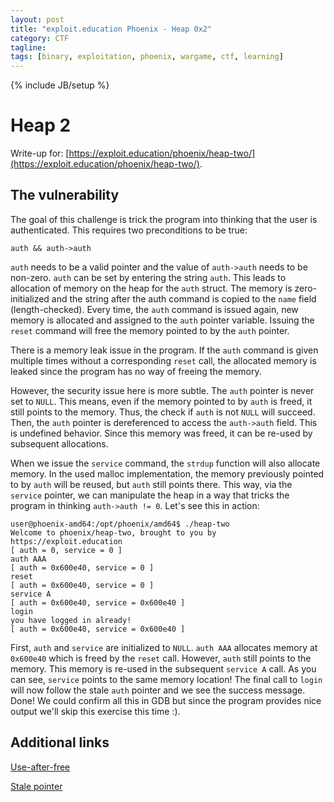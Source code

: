 ```yaml
---
layout: post
title: "exploit.education Phoenix - Heap 0x2"
category: CTF 
tagline:
tags: [binary, exploitation, phoenix, wargame, ctf, learning]
---
```

{% include JB/setup %}

# Heap 2

Write-up for: [https://exploit.education/phoenix/heap-two/](https://exploit.education/phoenix/heap-two/).

<!-- more -->

## The vulnerability

The goal of this challenge is trick the program into thinking that the user is authenticated.
This requires two preconditions to be true:

```
auth && auth->auth
```

`auth` needs to be a valid pointer and the value of `auth->auth` needs to be non-zero.
`auth` can be set by entering the string `auth`. This leads to allocation of memory on
the heap for the `auth` struct. The memory is zero-initialized and the string after the
auth command is copied to the `name` field (length-checked). Every time, the `auth` command
is issued again, new memory is allocated and assigned to the `auth` pointer variable.
Issuing the `reset` command will free the memory pointed to by the `auth` pointer.

There is a memory leak issue in the program. If the `auth` command is given multiple 
times without a corresponding `reset` call,
the allocated memory is leaked since the program has no way of freeing the memory.

However, the security issue here is more subtle. The `auth` pointer is never set to `NULL`.
This means, even if the memory pointed to by `auth` is freed, it still points to the memory.
Thus, the check if `auth` is not `NULL` will succeed. Then, the `auth` pointer is dereferenced
to access the `auth->auth` field. This is undefined behavior. Since this memory was freed,
it can be re-used by subsequent allocations.

When we issue the `service` command, the `strdup` function will also allocate memory. In
the used malloc implementation, the memory previously pointed to by `auth` will be reused,
but `auth` still points there. This way, via the `service` pointer, we can manipulate the
heap in a way that tricks the program in thinking `auth->auth != 0`. Let's see this in action:

```
user@phoenix-amd64:/opt/phoenix/amd64$ ./heap-two 
Welcome to phoenix/heap-two, brought to you by https://exploit.education
[ auth = 0, service = 0 ]
auth AAA
[ auth = 0x600e40, service = 0 ]
reset  
[ auth = 0x600e40, service = 0 ]
service A
[ auth = 0x600e40, service = 0x600e40 ]
login
you have logged in already!
[ auth = 0x600e40, service = 0x600e40 ]
```

First, `auth` and `service` are initialized to `NULL`. `auth AAA` allocates memory at `0x600e40` which is
freed by the `reset` call. However, `auth` still points to the memory. This memory is re-used in the subsequent
`service A` call. As you can see, `service` points to the same memory location!
The final call to `login` will now follow the stale `auth` pointer and we see the success message. Done!
We could confirm all this in GDB but since the program provides nice output we'll skip this exercise this time :).

## Additional links

[Use-after-free](https://cwe.mitre.org/data/definitions/416.html)

[Stale pointer](http://www.qnx.com/developers/docs/qnxcar2/index.jsp?topic=%2Fcom.qnx.doc.neutrino.prog%2Ftopic%2Fhat_StalePointers.html)

